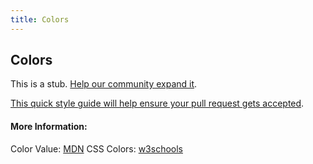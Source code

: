```yaml
---
title: Colors
---
```

## Colors

This is a stub. <a href='https://github.com/freecodecamp/guides/tree/master/src/pages/css/colors/index.md' target='_blank' rel='nofollow'>Help our community expand it</a>.

<a href='https://github.com/freecodecamp/guides/blob/master/README.md' target='_blank' rel='nofollow'>This quick style guide will help ensure your pull request gets accepted</a>.

<!-- The article goes here, in GitHub-flavored Markdown. Feel free to add YouTube videos, images, and CodePen/JSBin embeds  -->

#### More Information:
<!-- Please add any articles you think might be helpful to read before writing the article -->
Color Value: <a href='https://developer.mozilla.org/en-US/docs/Web/CSS/color_value' target='_blank' rel='nofollow'>MDN</a>
CSS Colors: <a href='https://www.w3schools.com/cssref/css_colors.asp' target='_blank' rel='nofollow'>w3schools</a>

